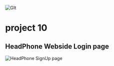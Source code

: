 ![GIt](https://user-images.githubusercontent.com/67635283/177416930-73c35dad-e7ad-4257-adde-044b4e052e53.png)
# project 10
## HeadPhone Webside Login page
![HeadPhone SignUp page](https://user-images.githubusercontent.com/67635283/214908174-f2333357-48cf-4ccf-bcc7-a8750f31aabe.png)
